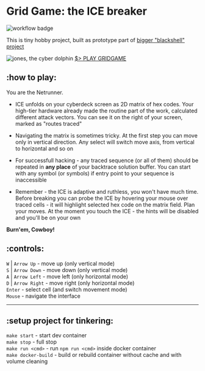 # Grid Game: the ICE breaker

![workflow badge](https://github.com/zerthmonk/gridgame/actions/workflows/pages.yml/badge.svg)

This is tiny hobby project, built as prototype part of [bigger "blackshell" project](https://github.com/skaben/blackshell)

![jones, the cyber dolphin](https://i.imgur.com/3BFZIOc.jpeg)
<a href="https://zerthmonk.github.io/gridgame">$> PLAY GRIDGAME</a>


## :how to play:
You are the Netrunner.

- ICE unfolds on your cyberdeck screen as 2D matrix of hex codes. Your high-tier hardware already made the routine part of the work, calculated different attack vectors. You can see it on the right of your screen, marked as "routes traced"

- Navigating the matrix is sometimes tricky. At the first step you can move only in vertical direction. Any select will switch move axis, from vertical to horizontal and so on

- For successfull hacking - any traced sequence (or all of them) should be repeated in **any place** of your backtrace solution buffer. You can start with any symbol (or symbols) if entry point to your sequence is inaccessible

- Remember - the ICE is adaptive and ruthless, you won't have much time. Before breaking you can probe the ICE by hovering your mouse over traced cells - it will highlight selected hex code on the matrix field. Plan your moves. At the moment you touch the ICE - the hints will be disabled and you'll be on your own

**Burn'em, Cowboy!**

## :controls:

`W` | `Arrow Up` - move up (only vertical mode)\
`S` | `Arrow Down` - move down (only vertical mode)\
`A` | `Arrow Left` - move left (only horizontal mode)\
`D` | `Arrow Right` - move right (only horizontal mode)\
`Enter` - select cell (and switch movement mode)\
`Mouse` - navigate the interface

---

## :setup project for tinkering:

`make start` - start dev container\
`make stop` - full stop\
`make run <cmd>` - run `npm run <cmd>` inside docker container\
`make docker-build` - build or rebuild container without cache and with volume cleaning
